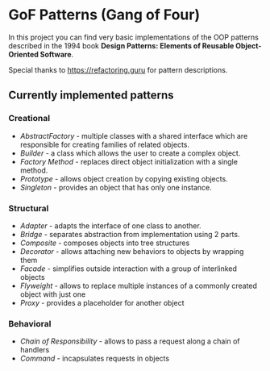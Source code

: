 # GoF Patterns (Gang of Four)

In this project you can find very basic implementations of the OOP patterns described in the 1994 book **Design Patterns: Elements of Reusable Object-Oriented Software**.

Special thanks to https://refactoring.guru for pattern descriptions.

## Currently implemented patterns

### Creational
- *AbstractFactory* - multiple classes with a shared interface which are responsible for creating families of related objects.
- *Builder* - a class which allows the user to create a complex object.
- *Factory Method* - replaces direct object initialization with a single method. 
- *Prototype* - allows object creation by copying existing objects.
- *Singleton* - provides an object that has only one instance.

### Structural
- *Adapter* - adapts the interface of one class to another.
- *Bridge* - separates abstraction from implementation using 2 parts.
- *Composite* - composes objects into tree structures
- *Decorator* - allows attaching new behaviors to objects by wrapping them
- *Facade* - simplifies outside interaction with a group of interlinked objects
- *Flyweight* - allows to replace multiple instances of a commonly created object with just one
- *Proxy* - provides a placeholder for another object

### Behavioral
- *Chain of Responsibility* - allows to pass a request along a chain of handlers
- *Command* - incapsulates requests in objects